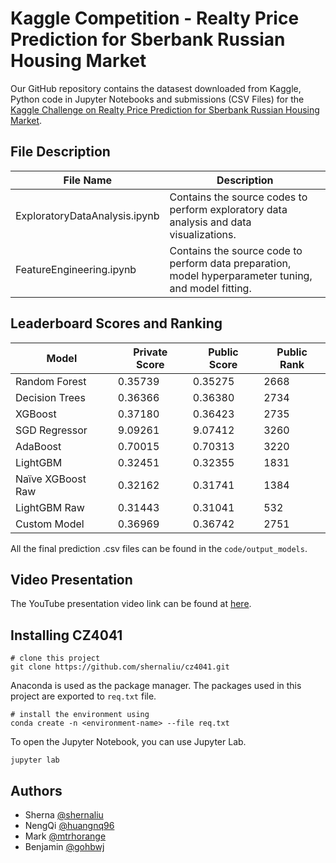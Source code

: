 # Kaggle Competition - Realty Price Prediction for Sberbank Russian Housing Market

Our GitHub repository contains the datasest downloaded from Kaggle, Python code in Jupyter Notebooks and submissions (CSV Files) for the [Kaggle Challenge on Realty Price Prediction for Sberbank Russian Housing Market](https://www.kaggle.com/c/sberbank-russian-housing-market/overview/timeline). 

## File Description

| File Name     | Description   |
| ------------- | ------------- |
| ExploratoryDataAnalysis.ipynb | Contains the source codes to perform exploratory data analysis and data visualizations. |
| FeatureEngineering.ipynb | Contains the source code to perform data preparation, model hyperparameter tuning, and model fitting. |

## Leaderboard Scores and Ranking

| Model | Private Score | Public Score | Public Rank |
| ----- | ----- | ----- | ----- |
| Random Forest | 0.35739 | 0.35275 | 2668 |
| Decision Trees | 0.36366 | 0.36380 | 2734 |
| XGBoost | 0.37180 | 0.36423 | 2735 |
| SGD Regressor | 9.09261 | 9.07412 | 3260 |
| AdaBoost | 0.70015 | 0.70313 | 3220 |
| LightGBM | 0.32451 | 0.32355 | 1831 |
| Naïve XGBoost Raw | 0.32162 | 0.31741 | 1384 |
| LightGBM Raw | 0.31443 | 0.31041 | 532 |
| Custom Model | 0.36969 | 0.36742 | 2751 |

All the final prediction .csv files can be found in the `code/output_models`.

## Video Presentation
The YouTube presentation video link can be found at [here](https://youtu.be/AiheoHESNiw).

## Installing CZ4041

```
# clone this project
git clone https://github.com/shernaliu/cz4041.git
```
Anaconda is used as the package manager.
The packages used in this project are exported to `req.txt` file.
```
# install the environment using
conda create -n <environment-name> --file req.txt
```

To open the Jupyter Notebook, you can use Jupyter Lab.
```
jupyter lab
```

## Authors

* Sherna [@shernaliu](https://github.com/shernaliu)
* NengQi [@huangnq96](https://github.com/huangnq96)
* Mark [@mtrhorange](https://github.com/mtrhorange)
* Benjamin [@gohbwj](https://github.com/gohbwj)
